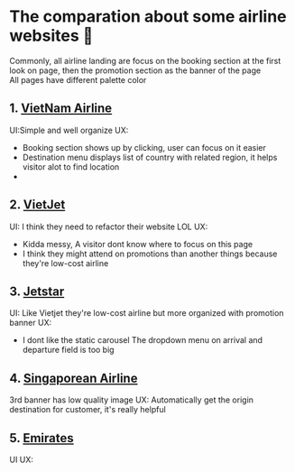 # The comparation about some airline websites :rocket:
Commonly, all airline landing are focus on the booking section at the first look on page, then the promotion section as the banner of the page\
All pages have different palette color

## 1. [VietNam Airline](https://www.vietnamairlines.com/)
UI:Simple and well organize
UX:
- Booking section shows up by clicking, user can focus on it easier
- Destination menu displays list of country with related region, it helps visitor alot to find location
- 
## 2. [VietJet](https://www.vietjetair.com/Sites/Web/vi-VN/Home)
UI: I think they need to refactor their website LOL
UX: 
- Kidda messy, A visitor dont know where to focus on this page
- I think they might attend on promotions than another things because they're low-cost airline
## 3. [Jetstar](https://www.jetstar.com/vn/en/home)
UI: Like Vietjet they're low-cost airline but more organized with promotion banner
UX:
- I dont like the static carousel
The dropdown menu on arrival and departure field is too big 
## 4. [Singaporean Airline](http://www.singaporeair.com/en_UK/vn/home)
3rd banner has low quality image
UX:
Automatically get the origin destination for customer, it's really helpful
## 5. [Emirates](https://www.emirates.com/vn/english/)
UI
UX:

